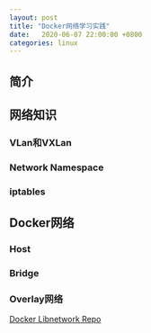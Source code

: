 ```yaml
---
layout: post
title: "Docker网络学习实践"
date:   2020-06-07 22:00:00 +0800
categories: linux
---
```


## 简介

## 网络知识

### VLan和VXLan

### Network Namespace

### iptables

## Docker网络

### Host

### Bridge

### Overlay网络

[Docker Libnetwork Repo](https://github.com/moby/libnetwork)